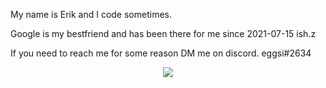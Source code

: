 My name is Erik and I code sometimes.

Google is my bestfriend and has been there for me since 2021-07-15 ish.z

If you need to reach me for some reason DM me on discord. 
eggsi#2634


<p align="center">
  <img src="(https://profile-counter.glitch.me/{ErikoStrand}/count.svg)">
</p>


<!---
ErikoStrand/ErikoStrand is a ✨ special ✨ repository because its `README.md` (this file) appears on your GitHub profile.
You can click the Preview link to take a look at your changes.
--->
